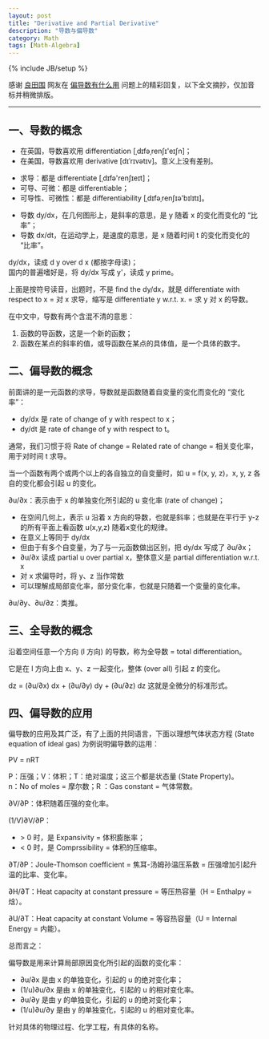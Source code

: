 ```yaml
---
layout: post
title: "Derivative and Partial Derivative"
description: "导数与偏导数"
category: Math
tags: [Math-Algebra]
---
```

{% include JB/setup %}

感谢 [良田围](www.baidu.com/p/良田围) 网友在 [偏导数有什么用](http://zhidao.baidu.com/link?url=RuoDXCMzDU5A8p8D4SoIqnefEF0aK4CsVphkspenAGIWCrb8SPv-f4ouJJysB-2-pxxC4jVN7BLguR2Yakuuja) 问题上的精彩回复，以下全文摘抄，仅加音标并稍微排版。

-----

## 一、导数的概念

* 在英国，导数喜欢用 differentiation [ˌdɪfəˌrenʃɪ'eɪʃn]；  
* 在美国，导数喜欢用 derivative [dɪˈrɪvətɪv]。意义上没有差别。  

<!-- -->

* 求导：都是 differentiate [ˌdɪfə'renʃɪeɪt]；  
* 可导、可微：都是 differentiable；  
* 可导性、可微性：都是 differentiability [ˌdɪfəˌrenʃɪə'bɪlɪtɪ]。  

<!-- -->

* 导数 dy/dx，在几何图形上，是斜率的意思，是 y 随着 x 的变化而变化的 “比率”；    
* 导数 dx/dt，在运动学上，是速度的意思，是 x  随着时间 t 的变化而变化的 “比率”。  

dy/dx，读成 d y over d x (都按字母读)；  
国内的普遍嗜好是，将 dy/dx 写成 y'，读成 y prime。  

上面是按符号读音，出题时，不是 find the dy/dx，就是 differentiate with respect to x 
= 对 x 求导，缩写是 differentiate y w.r.t. x. = 求 y 对 x 的导数。  

在中文中，导数有两个含混不清的意思：

1. 函数的导函数，这是一个新的函数；
2. 函数在某点的斜率的值，或导函数在某点的具体值，是一个具体的数字。

## 二、偏导数的概念

前面讲的是一元函数的求导，导数就是函数随着自变量的变化而变化的 “变化率”：

* dy/dx 是 rate of change of y with respect to x；
* dy/dt 是 rate of change of y with respect to t。

通常，我们习惯于将 Rate of change = Related rate of change = 相关变化率，用于对时间 t 求导。  

当一个函数有两个或两个以上的各自独立的自变量时，如 u = f(x, y, z)，x, y, z 各自的变化都会引起 u 的变化。  

∂u/∂x：表示由于 x 的单独变化所引起的 u 变化率 (rate of change)；

* 在空间几何上，表示 u 沿着 x 方向的导数，也就是斜率；也就是在平行于 y-z 的所有平面上看函数 u(x,y,z) 随着x变化的规律。
* 在意义上等同于 dy/dx
* 但由于有多个自变量，为了与一元函数做出区别，把 dy/dx 写成了 ∂u/∂x；
* ∂u/∂x 读成 partial u over partial x，整体意义是 partial differentiation w.r.t. x 
* 对 x 求偏导时，将 y、z 当作常数
* 可以理解成局部变化率，部分变化率，也就是只随着一个变量的变化率。     

∂u/∂y、∂u/∂z：类推。

## 三、全导数的概念

沿着空间任意一个方向 (l 方向) 的导数，称为全导数 = total differentiation。  

它是在 l 方向上由 x、y、z 一起变化，整体 (over all) 引起 z 的变化。  

dz = (∂u/∂x) dx + (∂u/∂y) dy + (∂u/∂z) dz 这就是全微分的标准形式。  

## 四、偏导数的应用

偏导数的应用及其广泛，有了上面的共同语言，下面以理想气体状态方程 (State equation of ideal gas) 为例说明偏导数的运用：  

PV = nRT  

P：压强；V：体积；T：绝对温度；这三个都是状态量 (State Property)。     
n：No of moles = 摩尔数；R ：Gas constant = 气体常数。

∂V/∂P：体积随着压强的变化率。  

(1/V)∂V/∂P：

* &gt; 0 时，是 Expansivity = 体积膨胀率；
* &lt; 0 时，是 Comprssibility = 体积的压缩率。 

∂T/∂P：Joule-Thomson coefficient = 焦耳-汤姆孙温压系数 = 压强增加引起升温的比率、变化率。  

∂H/∂T：Heat capacity at constant pressure = 等压热容量（H = Enthalpy = 焓）。  

∂U/∂T：Heat capacity at constant Volume = 等容热容量（U = Internal Energy = 内能）。  

总而言之：

偏导数是用来计算局部原因变化所引起的函数的变化率：  

* ∂u/∂x 是由 x 的单独变化，引起的 u 的绝对变化率； 
* (1/u)∂u/∂x 是由 x 的单独变化，引起的 u 的相对变化率。
* ∂u/∂y 是由 y 的单独变化，引起的 u 的绝对变化率； 
* (1/u)∂u/∂y 是由 y 的单独变化，引起的 u 的相对变化率。

针对具体的物理过程、化学工程，有具体的名称。  